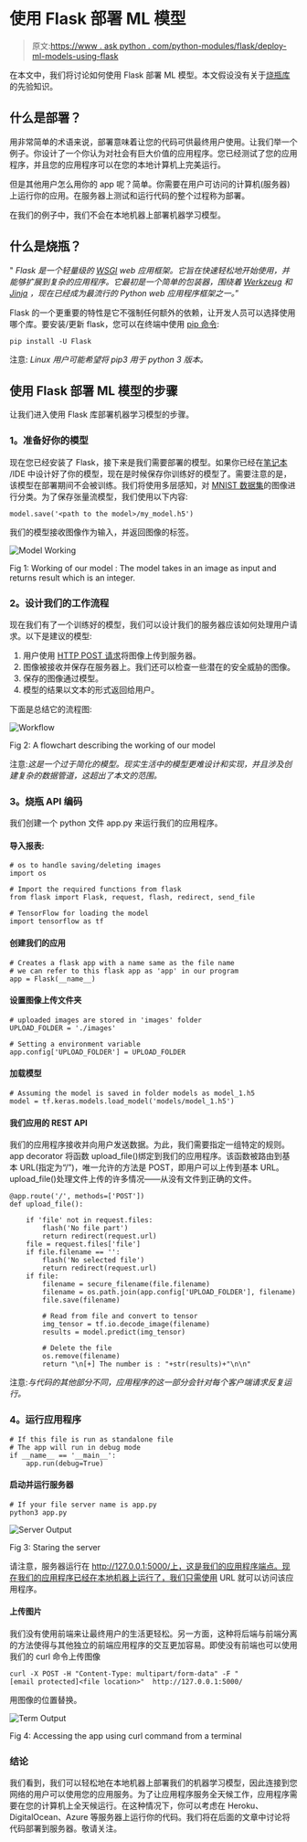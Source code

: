 # 使用 Flask 部署 ML 模型

> 原文:[https://www . ask python . com/python-modules/flask/deploy-ml-models-using-flask](https://www.askpython.com/python-modules/flask/deploy-ml-models-using-flask)

在本文中，我们将讨论如何使用 Flask 部署 ML 模型。本文假设没有关于[烧瓶库](https://www.askpython.com/python-modules/flask/flask-mysql-database)的先验知识。

## 什么是部署？

用非常简单的术语来说，部署意味着让您的代码可供最终用户使用。让我们举一个例子。你设计了一个你认为对社会有巨大价值的应用程序。您已经测试了您的应用程序，并且您的应用程序可以在您的本地计算机上完美运行。

但是其他用户怎么用你的 app 呢？简单。你需要在用户可访问的计算机(服务器)上运行你的应用。在服务器上测试和运行代码的整个过程称为部署。

在我们的例子中，我们不会在本地机器上部署机器学习模型。

## 什么是烧瓶？

" *Flask 是一个轻量级的 [WSGI](https://wsgi.readthedocs.io/en/latest/) web 应用框架。它旨在快速轻松地开始使用，并能够扩展到复杂的应用程序。它最初是一个简单的包装器，围绕着 [Werkzeug](https://palletsprojects.com/p/werkzeug/) 和 [Jinja](https://palletsprojects.com/p/jinja/) ，现在已经成为最流行的 Python web 应用程序框架之一。*”

Flask 的一个更重要的特性是它不强制任何额外的依赖，让开发人员可以选择使用哪个库。要安装/更新 flask，您可以在终端中使用 [pip 命令](https://www.askpython.com/python-modules/python-pip):

```
pip install -U Flask

```

注意: *Linux 用户可能希望将 pip3 用于 python 3 版本。*

## 使用 Flask 部署 ML 模型的步骤

让我们进入使用 Flask 库部署机器学习模型的步骤。

### 1。准备好你的模型

现在您已经安装了 Flask，接下来是我们需要部署的模型。如果你已经在[笔记本](https://www.askpython.com/python/jupyter-notebook-for-python) /IDE 中设计好了你的模型，现在是时候保存你训练好的模型了。需要注意的是，该模型在部署期间不会被训练。我们将使用多层感知，对 [MNIST 数据集](https://www.askpython.com/python/examples/load-and-plot-mnist-dataset-in-python)的图像进行分类。为了保存张量流模型，我们使用以下内容:

```
model.save('<path to the model>/my_model.h5')

```

我们的模型接收图像作为输入，并返回图像的标签。

![Model Working](../Images/d9387f94b1024f48eb5fa855807965f2.png)

Fig 1: Working of our model : The model takes in an image as input and returns result which is an integer.

### 2。设计我们的工作流程

现在我们有了一个训练好的模型，我们可以设计我们的服务器应该如何处理用户请求。以下是建议的模型:

1.  用户使用 [HTTP POST 请求](https://www.askpython.com/python-modules/requests-in-python)将图像上传到服务器。
2.  图像被接收并保存在服务器上。我们还可以检查一些潜在的安全威胁的图像。
3.  保存的图像通过模型。
4.  模型的结果以文本的形式返回给用户。

下面是总结它的流程图:

![Workflow](../Images/b8eadff7209c21038d2b463d77c45e7c.png)

Fig 2: A flowchart describing the working of our model

注意:*这是一个过于简化的模型。现实生活中的模型更难设计和实现，并且涉及创建复杂的数据管道，这超出了本文的范围。*

### 3。烧瓶 API 编码

我们创建一个 python 文件 app.py 来运行我们的应用程序。

#### 导入报表:

```
# os to handle saving/deleting images
import os

# Import the required functions from flask
from flask import Flask, request, flash, redirect, send_file

# TensorFlow for loading the model
import tensorflow as tf

```

#### 创建我们的应用

```
# Creates a flask app with a name same as the file name
# we can refer to this flask app as 'app' in our program
app = Flask(__name__)

```

#### 设置图像上传文件夹

```
# uploaded images are stored in 'images' folder
UPLOAD_FOLDER = './images'

# Setting a environment variable
app.config['UPLOAD_FOLDER'] = UPLOAD_FOLDER

```

#### 加载模型

```
# Assuming the model is saved in folder models as model_1.h5
model = tf.keras.models.load_model('models/model_1.h5')

```

#### 我们应用的 REST API

我们的应用程序接收并向用户发送数据。为此，我们需要指定一组特定的规则。app decorator 将函数 upload_file()绑定到我们的应用程序。该函数被路由到基本 URL(指定为“/”)，唯一允许的方法是 POST，即用户可以上传到基本 URL。upload_file()处理文件上传的许多情况——从没有文件到正确的文件。

```
@app.route('/', methods=['POST'])
def upload_file():

    if 'file' not in request.files:
        flash('No file part')
        return redirect(request.url)
    file = request.files['file']
    if file.filename == '':
        flash('No selected file')
        return redirect(request.url)
    if file:
        filename = secure_filename(file.filename)
        filename = os.path.join(app.config['UPLOAD_FOLDER'], filename)
        file.save(filename)

        # Read from file and convert to tensor
        img_tensor = tf.io.decode_image(filename)
        results = model.predict(img_tensor)

        # Delete the file
        os.remove(filename)
        return "\n[+] The number is : "+str(results)+"\n\n"

```

注意:*与代码的其他部分不同，应用程序的这一部分会针对每个客户端请求反复运行。*

### 4。运行应用程序

```
# If this file is run as standalone file
# The app will run in debug mode
if __name__ == '__main__':
    app.run(debug=True)

```

#### 启动并运行服务器

```
# If your file server name is app.py
python3 app.py

```

![Server Output](../Images/67ab55e04eb1796af63b9768f6a5a4dd.png)

Fig 3: Staring the server

请注意，服务器运行在 http://127.0.0.1:5000/上，这是我们的应用程序端点。现在我们的应用程序已经在本地机器上运行了，我们只需使用 URL 就可以访问该应用程序。

#### 上传图片

我们没有使用前端来让最终用户的生活更轻松。另一方面，这种将后端与前端分离的方法使得与其他独立的前端应用程序的交互更加容易。即使没有前端也可以使用我们的 curl 命令上传图像

```
curl -X POST -H "Content-Type: multipart/form-data" -F "[email protected]<file location>"  http://127.0.0.1:5000/

```

用图像的位置替换<file location="">。</file>

![Term Output](../Images/dd296b20b01cce4e28cae401169c6d7d.png)

Fig 4: Accessing the app using curl command from a terminal

### 结论

我们看到，我们可以轻松地在本地机器上部署我们的机器学习模型，因此连接到您网络的用户可以使用您的应用服务。为了让应用程序服务全天候工作，应用程序需要在您的计算机上全天候运行。在这种情况下，你可以考虑在 Heroku、DigitalOcean、Azure 等服务器上运行你的代码。我们将在后面的文章中讨论将代码部署到服务器。敬请关注。